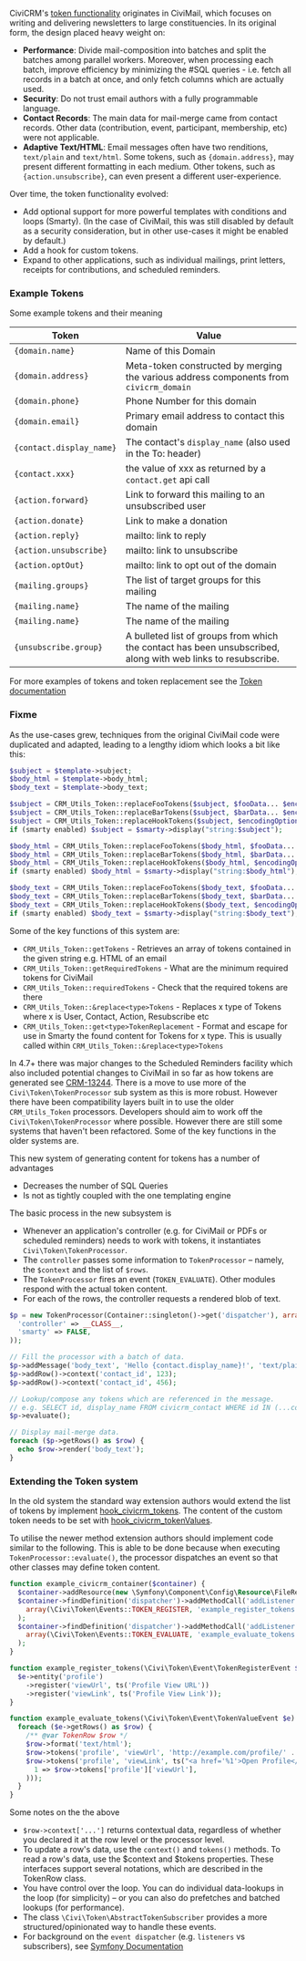 CiviCRM's [token functionality](https://docs.civicrm.org/user/en/latest/common-workflows/tokens-and-mail-merge/) originates in CiviMail, which focuses on writing and delivering newsletters to large constituencies. In its original form, the design placed heavy weight on:

- **Performance**: Divide mail-composition into batches and split the batches among parallel workers. Moreover, when processing each batch, improve efficiency by minimizing the #SQL queries - i.e. fetch all records in a batch at once, and only fetch columns which are actually used.
- **Security**: Do not trust email authors with a fully programmable language.
- **Contact Records**: The main data for mail-merge came from contact records. Other data (contribution, event, participant, membership, etc) were not applicable.
- **Adaptive Text/HTML**: Email messages often have two renditions, `text/plain` and `text/html`. Some tokens, such as `{domain.address}`, may present different formatting in each medium. Other tokens, such as `{action.unsubscribe}`, can even present a different user-experience.

Over time, the token functionality evolved:

- Add optional support for more powerful templates with conditions and loops (Smarty). (In the case of CiviMail, this was still disabled by default as a security consideration, but in other use-cases it might be enabled by default.)
- Add a hook for custom tokens.
- Expand to other applications, such as individual mailings, print letters, receipts for contributions, and scheduled reminders.

### Example Tokens

Some example tokens and their meaning

| Token | Value |
| --- | --- |
| `{domain.name}` | Name of this Domain |
| `{domain.address}` | Meta-token constructed by merging the various address components from `civicrm_domain` |
| `{domain.phone}` | Phone Number for this domain |
| `{domain.email}` | Primary email address to contact this domain |
| `{contact.display_name}` | The contact's `display_name` (also used in the To: header) |
| `{contact.xxx}` | the value of xxx as returned by a `contact.get` api call |
| `{action.forward}` | Link to forward this mailing to an unsubscribed user |
| `{action.donate}` | Link to make a donation |
| `{action.reply}` | mailto: link to reply |
| `{action.unsubscribe}` | mailto: link to unsubscribe |
| `{action.optOut}` | mailto: link to opt out of the domain |
| `{mailing.groups}` | The list of target groups for this mailing |
| `{mailing.name}` | The name of the mailing |
| `{mailing.name}` | The name of the mailing |
| `{unsubscribe.group}` | A bulleted list of groups from which the contact has been unsubscribed, along with web links to resubscribe. |

For more examples of tokens and token replacement see the [Token documentation](https://wiki.civicrm.org/confluence/display/CRMDOC/Tokens)

### Fixme

As the use-cases grew, techniques from the original CiviMail code were duplicated and adapted, leading to a lengthy idiom which looks a bit like this:

```php
$subject = $template->subject;
$body_html = $template->body_html;
$body_text = $template->body_text;

$subject = CRM_Utils_Token::replaceFooTokens($subject, $fooData... $encodingOptions...);
$subject = CRM_Utils_Token::replaceBarTokens($subject, $barData... $encodingOptions...);
$subject = CRM_Utils_Token::replaceHookTokens($subject, $encodingOptions...);
if (smarty enabled) $subject = $smarty->display("string:$subject");

$body_html = CRM_Utils_Token::replaceFooTokens($body_html, $fooData... $encodingOptions...);
$body_html = CRM_Utils_Token::replaceBarTokens($body_html, $barData... $encodingOptions...);
$body_html = CRM_Utils_Token::replaceHookTokens($body_html, $encodingOptions...);
if (smarty enabled) $body_html = $smarty->display("string:$body_html");

$body_text = CRM_Utils_Token::replaceFooTokens($body_text, $fooData... $encodingOptions...);
$body_text = CRM_Utils_Token::replaceBarTokens($body_text, $barData... $encodingOptions...);
$body_text = CRM_Utils_Token::replaceHookTokens($body_text, $encodingOptions...);
if (smarty enabled) $body_text = $smarty->display("string:$body_text");
```

Some of the key functions of this system are:

- `CRM_Utils_Token::getTokens` - Retrieves an array of tokens contained in the given string e.g. HTML of an email
- `CRM_Utils_Token::getRequiredTokens` - What are the minimum required tokens for CiviMail
- `CRM_Utils_Token::requiredTokens` - Check that the required tokens are there
- `CRM_Utils_Token::&replace<type>Tokens` - Replaces x type of Tokens where x is User, Contact, Action, Resubscribe etc
- `CRM_Utils_Token::get<type>TokenReplacement` - Format and escape for use in Smarty the found content for Tokens for x type. This is usually called within `CRM_Utils_Token::&replace<type>Tokens`


In 4.7+ there was major changes to the Scheduled Reminders facility which also included potential changes to CiviMail in so far as how tokens are generated see [CRM-13244](https://issues.civicrm.org/jira/browse/CRM-13244). There is a move to use more of the `Civi\Token\TokenProcessor` sub system as this is more robust. However there have been compatibility layers built in to use the older `CRM_Utils_Token` processors. Developers should aim to work off the `Civi\Token\TokenProcessor` where possible. However there are still some systems that haven't been refactored. Some of the key functions in the older systems are.

This new system of generating content for tokens has a number of advantages
- Decreases the number of SQL Queries
- Is not as tightly coupled with the one templating engine

The basic process in the new subsystem is
- Whenever an application's controller (e.g. for CiviMail or PDFs or scheduled reminders) needs to work with tokens, it instantiates `Civi\Token\TokenProcessor`.
- The `controller` passes some information to `TokenProcessor` – namely, the `$context` and the list of `$rows`.
- The `TokenProcessor` fires an event (`TOKEN_EVALUATE`). Other modules respond with the actual token content.
- For each of the rows, the controller requests a rendered blob of text.

```php
$p = new TokenProcessor(Container::singleton()->get('dispatcher'), array(
  'controller' => __CLASS__,
  'smarty' => FALSE,
));

// Fill the processor with a batch of data.
$p->addMessage('body_text', 'Hello {contact.display_name}!', 'text/plain');
$p->addRow()->context('contact_id', 123);
$p->addRow()->context('contact_id', 456);

// Lookup/compose any tokens which are referenced in the message.
// e.g. SELECT id, display_name FROM civicrm_contact WHERE id IN (...contextual contact ids...);
$p->evaluate();

// Display mail-merge data.
foreach ($p->getRows() as $row) {
  echo $row->render('body_text');
}
```

### Extending the Token system

In the old system the standard way extension authors would  extend the list of tokens by implement [hook_civicrm_tokens](/hooks/hook_civicrm_tokens.md). The content of the custom token needs to be set with [hook_civicrm_tokenValues](/hooks/hook_civicrm_tokenValues.md).

To utilise the newer method extension authors should implement code similar to the following. This is able to be done because when executing `TokenProcessor::evaluate()`, the processor dispatches an event so that other classes may define token content.

```php
function example_civicrm_container($container) {
  $container->addResource(new \Symfony\Component\Config\Resource\FileResource(__FILE__));
  $container->findDefinition('dispatcher')->addMethodCall('addListener',
    array(\Civi\Token\Events::TOKEN_REGISTER, 'example_register_tokens')
  );
  $container->findDefinition('dispatcher')->addMethodCall('addListener',
    array(\Civi\Token\Events::TOKEN_EVALUATE, 'example_evaluate_tokens')
  );
}

function example_register_tokens(\Civi\Token\Event\TokenRegisterEvent $e) {
  $e->entity('profile')
    ->register('viewUrl', ts('Profile View URL'))
    ->register('viewLink', ts('Profile View Link'));
}

function example_evaluate_tokens(\Civi\Token\Event\TokenValueEvent $e) {
  foreach ($e->getRows() as $row) {
    /** @var TokenRow $row */
    $row->format('text/html');
    $row->tokens('profile', 'viewUrl', 'http://example.com/profile/' . $row->context['contact_id']);
    $row->tokens('profile', 'viewLink', ts("<a href='%1'>Open Profile</a>", array(
      1 => $row->tokens['profile']['viewUrl'],
    )));
  }
}
```

Some notes on the the above

- `$row->context['...']` returns contextual data, regardless of whether you declared it at the row level or the processor level.
- To update a row's data, use the `context()` and `tokens()` methods. To read a row's data, use the $context and $tokens properties. These interfaces support several notations, which are described in the TokenRow class.
- You have control over the loop. You can do individual data-lookups in the loop (for simplicity) – or you can also do prefetches and batched lookups (for performance).
- The class `\Civi\Token\AbstractTokenSubscriber` provides a more structured/opinionated way to handle these events.
- For background on the `event dispatcher` (e.g. `listeners` vs subscribers), see [Symfony Documentation](http://symfony.com/doc/current/components/event_dispatcher/introduction.html)
